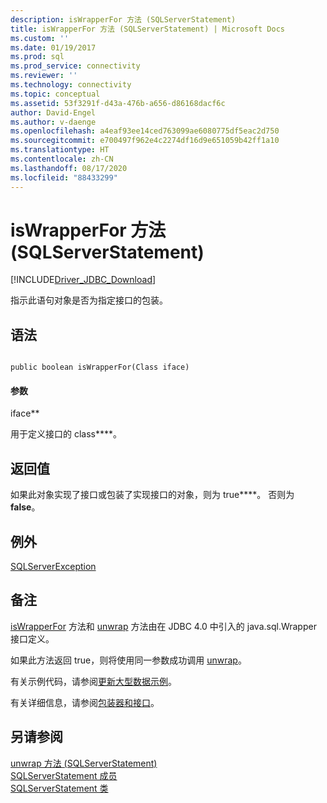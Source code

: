 ```yaml
---
description: isWrapperFor 方法 (SQLServerStatement)
title: isWrapperFor 方法 (SQLServerStatement) | Microsoft Docs
ms.custom: ''
ms.date: 01/19/2017
ms.prod: sql
ms.prod_service: connectivity
ms.reviewer: ''
ms.technology: connectivity
ms.topic: conceptual
ms.assetid: 53f3291f-d43a-476b-a656-d86168dacf6c
author: David-Engel
ms.author: v-daenge
ms.openlocfilehash: a4eaf93ee14ced763099ae6080775df5eac2d750
ms.sourcegitcommit: e700497f962e4c2274df16d9e651059b42ff1a10
ms.translationtype: HT
ms.contentlocale: zh-CN
ms.lasthandoff: 08/17/2020
ms.locfileid: "88433299"
---
```

# <a name="iswrapperfor-method-sqlserverstatement"></a>isWrapperFor 方法 (SQLServerStatement)
[!INCLUDE[Driver_JDBC_Download](../../../includes/driver_jdbc_download.md)]

  指示此语句对象是否为指定接口的包装。  
  
## <a name="syntax"></a>语法  
  
```  
  
public boolean isWrapperFor(Class iface)  
```  
  
#### <a name="parameters"></a>参数  
 iface**  
  
 用于定义接口的 class****。  
  
## <a name="return-value"></a>返回值  
 如果此对象实现了接口或包装了实现接口的对象，则为 true****。 否则为 **false**。  
  
## <a name="exceptions"></a>例外  
 [SQLServerException](../../../connect/jdbc/reference/sqlserverexception-class.md)  
  
## <a name="remarks"></a>备注  
 [isWrapperFor](../../../connect/jdbc/reference/iswrapperfor-method-sqlserverstatement.md) 方法和 [unwrap](../../../connect/jdbc/reference/unwrap-method-sqlserverstatement.md) 方法由在 JDBC 4.0 中引入的 java.sql.Wrapper 接口定义。  
  
 如果此方法返回 true，则将使用同一参数成功调用 [unwrap](../../../connect/jdbc/reference/unwrap-method-sqlserverstatement.md)。  
  
 有关示例代码，请参阅[更新大型数据示例](../../../connect/jdbc/updating-large-data-sample.md)。  
  
 有关详细信息，请参阅[包装器和接口](../../../connect/jdbc/wrappers-and-interfaces.md)。  
  
## <a name="see-also"></a>另请参阅  
 [unwrap 方法 (SQLServerStatement)](../../../connect/jdbc/reference/unwrap-method-sqlserverstatement.md)   
 [SQLServerStatement 成员](../../../connect/jdbc/reference/sqlserverstatement-members.md)   
 [SQLServerStatement 类](../../../connect/jdbc/reference/sqlserverstatement-class.md)  
  
  

